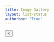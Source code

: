 ```yaml
---
title: Image Gallery
layout: list-status
authorbox: "True"
---
```

<link rel="stylesheet" href="/mbaggett/css/gallery.css">
<body>
  <div class="body-container">
    <div class="pagination" id="pagination">
      <button id="prevPage">&lt;</button>
    </div>
    <div id="gallery"></div>
  </div>
<script src="gallery.js"></script>
</body>
